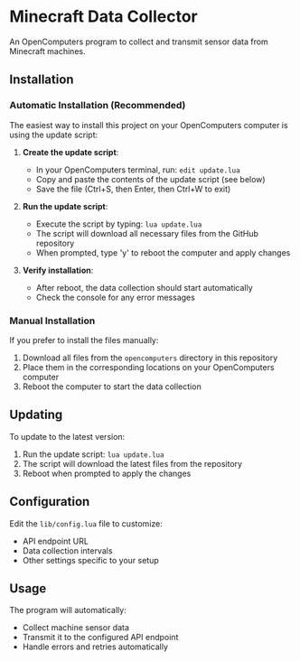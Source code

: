 # Minecraft Data Collector

An OpenComputers program to collect and transmit sensor data from Minecraft machines.

## Installation

### Automatic Installation (Recommended)

The easiest way to install this project on your OpenComputers computer is using the update script:

1. **Create the update script**:
   - In your OpenComputers terminal, run: `edit update.lua`
   - Copy and paste the contents of the update script (see below)
   - Save the file (Ctrl+S, then Enter, then Ctrl+W to exit)

2. **Run the update script**:
   - Execute the script by typing: `lua update.lua`
   - The script will download all necessary files from the GitHub repository
   - When prompted, type 'y' to reboot the computer and apply changes

3. **Verify installation**:
   - After reboot, the data collection should start automatically
   - Check the console for any error messages

### Manual Installation

If you prefer to install the files manually:

1. Download all files from the `opencomputers` directory in this repository
2. Place them in the corresponding locations on your OpenComputers computer
3. Reboot the computer to start the data collection

## Updating

To update to the latest version:

1. Run the update script: `lua update.lua`
2. The script will download the latest files from the repository
3. Reboot when prompted to apply the changes

## Configuration

Edit the `lib/config.lua` file to customize:
- API endpoint URL
- Data collection intervals
- Other settings specific to your setup

## Usage

The program will automatically:
- Collect machine sensor data
- Transmit it to the configured API endpoint
- Handle errors and retries automatically
